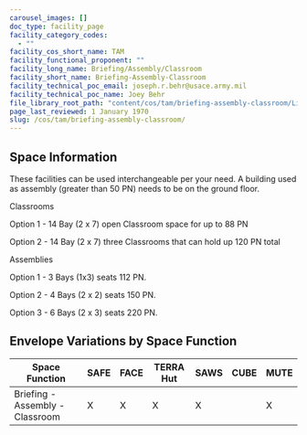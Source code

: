 ```yaml
---
carousel_images: []
doc_type: facility_page
facility_category_codes:
  - ""
facility_cos_short_name: TAM
facility_functional_proponent: ""
facility_long_name: Briefing/Assembly/Classroom
facility_short_name: Briefing-Assembly-Classroom
facility_technical_poc_email: joseph.r.behr@usace.army.mil
facility_technical_poc_name: Joey Behr
file_library_root_path: "content/cos/tam/briefing-assembly-classroom/Library/"
page_last_reviewed: 1 January 1970
slug: /cos/tam/briefing-assembly-classroom/
---
```


## Space Information

These facilities can be used interchangeable per your need. A building used as assembly (greater than 50 PN) needs to be on the ground floor.

Classrooms

Option 1 - 14 Bay (2 x 7) open Classroom space for up to 88 PN

Option 2 - 14 Bay (2 x 7) three Classrooms that can hold up 120 PN total

Assemblies

Option 1 - 3 Bays (1x3) seats 112 PN.

Option 2 - 4 Bays (2 x 2) seats 150 PN.

Option 3 - 6 Bays (2 x 3) seats 220 PN.

## Envelope Variations by Space Function

| Space Function                  | SAFE | FACE | TERRA Hut | SAWS | CUBE | MUTE |
| ------------------------------- | ---- | ---- | --------- | ---- | ---- | ---- |
| Briefing - Assembly - Classroom | X    | X    | X         | X    |      | X    |
